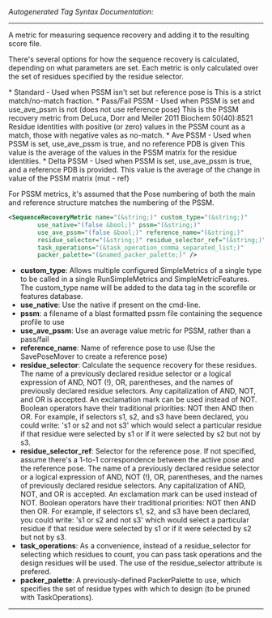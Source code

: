 <!-- THIS IS AN AUTOGENERATED FILE: Don't edit it directly, instead change the schema definition in the code itself. -->

_Autogenerated Tag Syntax Documentation:_

---
A metric for measuring sequence recovery and adding it to the resulting score file.

There's several options for how the sequence recovery is calculated, depending on what parameters are set.
Each metric is only calculated over the set of residues specified by the residue selector.

\* Standard - Used when PSSM isn't set but reference pose is
     This is a strict match/no-match fraction.
\* Pass/Fail PSSM - Used when PSSM is set and use_ave_pssm is not (does not use reference pose)
     This is the PSSM recovery metric from DeLuca, Dorr and Meiler 2011 Biochem 50(40):8521
     Residue identities with positive (or zero) values in the PSSM count as a match, those with negative vales as no-match.
\* Ave PSSM - Used when PSSM is set, use_ave_pssm is true, and no reference PDB is given
     This value is the average of the values in the PSSM matrix for the residue identities.
\* Delta PSSM - Used when PSSM is set, use_ave_pssm is true, and a reference PDB is provided.
     This value is the average of the change in value of the PSSM matrix (mut - ref)

For PSSM metrics, it's assumed that the Pose numbering of both the main and reference structure matches the numbering of the PSSM.

```xml
<SequenceRecoveryMetric name="(&string;)" custom_type="(&string;)"
        use_native="(false &bool;)" pssm="(&string;)"
        use_ave_pssm="(false &bool;)" reference_name="(&string;)"
        residue_selector="(&string;)" residue_selector_ref="(&string;)"
        task_operations="(&task_operation_comma_separated_list;)"
        packer_palette="(&named_packer_palette;)" />
```

-   **custom_type**: Allows multiple configured SimpleMetrics of a single type to be called in a single RunSimpleMetrics and SimpleMetricFeatures. 
 The custom_type name will be added to the data tag in the scorefile or features database.
-   **use_native**: Use the native if present on the cmd-line.
-   **pssm**: a filename of a blast formatted pssm file containing the sequence profile to use
-   **use_ave_pssm**: Use an average value metric for PSSM, rather than a pass/fail
-   **reference_name**: Name of reference pose to use (Use the SavePoseMover to create a reference pose)
-   **residue_selector**: Calculate the sequence recovery for these residues. The name of a previously declared residue selector or a logical expression of AND, NOT (!), OR, parentheses, and the names of previously declared residue selectors. Any capitalization of AND, NOT, and OR is accepted. An exclamation mark can be used instead of NOT. Boolean operators have their traditional priorities: NOT then AND then OR. For example, if selectors s1, s2, and s3 have been declared, you could write: 's1 or s2 and not s3' which would select a particular residue if that residue were selected by s1 or if it were selected by s2 but not by s3.
-   **residue_selector_ref**: Selector for the reference pose. If not specified, assume there's a 1-to-1 correspondence between the active pose and the reference pose. The name of a previously declared residue selector or a logical expression of AND, NOT (!), OR, parentheses, and the names of previously declared residue selectors. Any capitalization of AND, NOT, and OR is accepted. An exclamation mark can be used instead of NOT. Boolean operators have their traditional priorities: NOT then AND then OR. For example, if selectors s1, s2, and s3 have been declared, you could write: 's1 or s2 and not s3' which would select a particular residue if that residue were selected by s1 or if it were selected by s2 but not by s3.
-   **task_operations**: As a convenience, instead of a residue_selector for selecting which residues to count, you can pass task operations and the design residues will be used. The use of the residue_selector attribute is prefered.
-   **packer_palette**: A previously-defined PackerPalette to use, which specifies the set of residue types with which to design (to be pruned with TaskOperations).

---
